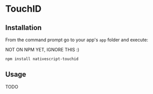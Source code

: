 # TouchID

## Installation
From the command prompt go to your app's `app` folder and execute:


NOT ON NPM YET, IGNORE THIS :)

```
npm install nativescript-touchid
```

## Usage

TODO